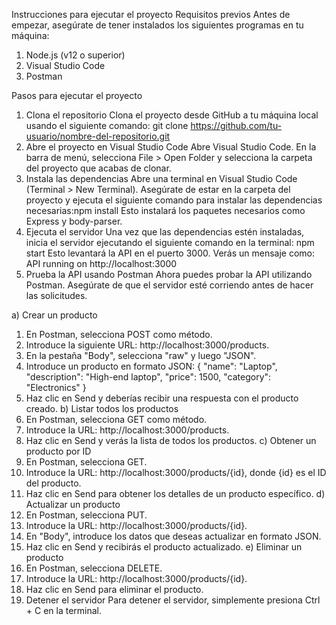 Instrucciones para ejecutar el proyecto
Requisitos previos
Antes de empezar, asegúrate de tener instalados los siguientes programas en tu máquina:

1. Node.js (v12 o superior)
2. Visual Studio Code
3. Postman

Pasos para ejecutar el proyecto
1. Clona el repositorio
Clona el proyecto desde GitHub a tu máquina local usando el siguiente comando: git clone https://github.com/tu-usuario/nombre-del-repositorio.git
2. Abre el proyecto en Visual Studio Code
Abre Visual Studio Code.
En la barra de menú, selecciona File > Open Folder y selecciona la carpeta del proyecto que acabas de clonar.
3. Instala las dependencias
Abre una terminal en Visual Studio Code (Terminal > New Terminal).
Asegúrate de estar en la carpeta del proyecto y ejecuta el siguiente comando para instalar las dependencias necesarias:npm install
Esto instalará los paquetes necesarios como Express y body-parser.
4. Ejecuta el servidor
Una vez que las dependencias estén instaladas, inicia el servidor ejecutando el siguiente comando en la terminal: npm start
Esto levantará la API en el puerto 3000. Verás un mensaje como: API running on http://localhost:3000
5. Prueba la API usando Postman
Ahora puedes probar la API utilizando Postman. Asegúrate de que el servidor esté corriendo antes de hacer las solicitudes.

a) Crear un producto
1. En Postman, selecciona POST como método.
2. Introduce la siguiente URL: http://localhost:3000/products.
3. En la pestaña "Body", selecciona "raw" y luego "JSON".
4. Introduce un producto en formato JSON: {
  "name": "Laptop",
  "description": "High-end laptop",
  "price": 1500,
  "category": "Electronics"
}
5. Haz clic en Send y deberías recibir una respuesta con el producto creado.
b) Listar todos los productos
1. En Postman, selecciona GET como método.
2. Introduce la URL: http://localhost:3000/products.
3. Haz clic en Send y verás la lista de todos los productos.
c) Obtener un producto por ID
1. En Postman, selecciona GET.
2. Introduce la URL: http://localhost:3000/products/{id}, donde {id} es el ID del producto.
3. Haz clic en Send para obtener los detalles de un producto específico.
d) Actualizar un producto
1. En Postman, selecciona PUT.
2. Introduce la URL: http://localhost:3000/products/{id}.
3. En "Body", introduce los datos que deseas actualizar en formato JSON.
4. Haz clic en Send y recibirás el producto actualizado.
e) Eliminar un producto
1. En Postman, selecciona DELETE.
2. Introduce la URL: http://localhost:3000/products/{id}.
3. Haz clic en Send para eliminar el producto.
6. Detener el servidor
Para detener el servidor, simplemente presiona Ctrl + C en la terminal.
